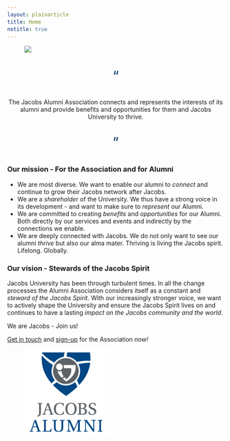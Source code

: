 ```yaml
---
layout: plainarticle
title: Home
notitle: true
---
```


<figure class="uk-width-1-1">
  <img class="uk-width-1-1" src="{{ site.mediaUrl }}people.png" />
</figure>

<div class="uk-clearfix">
  <p style="font-size: 24pt; color: #073763; text-align: center; ">&ldquo;</p>
</div>
<div class="uk-clearfix">
  <p class="uk-text-lead" style="text-align: center; ">
    The Jacobs Alumni Association connects and represents the interests of its alumni and provide benefits and opportunities for them and Jacobs University to thrive.
  </p>
</div>
<div class="uk-clearfix">
  <p style="font-size: 24pt; color: #073763; text-align: center; ">&rdquo;</p>
</div>

### Our mission - For the Association and for Alumni

* We are most diverse. We want to enable our alumni to *connect* and continue to grow their Jacobs network after Jacobs. 
* We are a *shareholder* of the University. We thus have a strong voice in its development - and want to make sure to *represent* our Alumni.
* We are committed to creating *benefits* and *opportunities* for our Alumni. Both directly by our services and events and indirectly by the connections we enable. 
* We are deeply connected with Jacobs. We do not only want to see our alumni *thrive* but also our alma mater. Thriving is living the Jacobs spirit. Lifelong. Globally.

### Our vision - Stewards of the Jacobs Spirit

Jacobs University has been through turbulent times. 
In all the change processes the Alumni Association considers itself as a constant and *steward of the Jacobs Spirit*. 
With our increasingly stronger voice, we want to actively shape the University and ensure the Jacobs Spirit lives on and continues to have a lasting *impact on the Jacobs community and the world*.

We are Jacobs - Join us!

[Get in touch](mailto:board@jacobs-alumni.de) and [sign-up](/join/) for the Association *now!*


<figure>
  <img src="/media/logo.jpg" />
</figure>